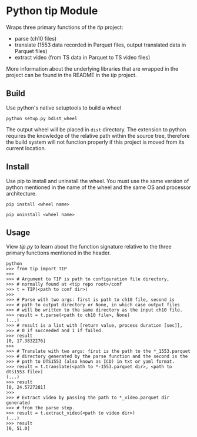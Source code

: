 # Python tip Module

Wraps three primary functions of the _tip_ project:

* parse (ch10 files)
* translate (1553 data recorded in Parquet files, output translated data in Parquet files)
* extract video (from TS data in Parquet to TS video files)

More information about the underlying libraries that are wrapped in the project can be found
in the README in the _tip_ project.

## Build
Use python's native setuptools to build a wheel

`python setup.py bdist_wheel`

The output wheel will be placed in `dist` directory. The extension to python requires
the knowledge of the relative path within the source tree, therefore the build system
will not function properly if this project is moved from its current location.

## Install
Use pip to install and uninstall the wheel. You must use the same version of python
mentioned in the name of the wheel and the same OS and processor architecture.

`pip install <wheel name>`

`pip uninstall <wheel name>`

## Usage
View _tip.py_ to learn about the function signature relative to the three primary
functions mentioned in the header. 

```
python
>>> from tip import TIP
>>>
>>> # Argument to TIP is path to configuration file directory,
>>> # normally found at <tip repo root>/conf
>>> t = TIP(<path to conf dir>)
>>>
>>> # Parse with two args: first is path to ch10 file, second is
>>> # path to output directory or None, in which case output files 
>>> # will be written to the same directory as the input ch10 file.
>>> result = t.parse(<path to ch10 file>, None)
(...)
>>> # result is a list with [return value, process duration [sec]], 
>>> # 0 if succeeded and 1 if failed.
>>> result
[0, 17.3832276]
>>>
>>> # Translate with two args: first is the path to the *_1553.parquet 
>>> # directory generated by the parse function and the second is the 
>>> # path to DTS1553 (also known as ICD) in txt or yaml format.
>>> result = t.translate(<path to *-1553.parquet dir>, <path to dts1553 file>)
(...)
>>> result
[0, 24.5727281]
>>>
>>> # Extract video by passing the path to *_video.parquet dir generated
>>> # from the parse step.
>>> result = t.extract_video(<path to video dir>)
(...)
>>> result
[0, 51.0]

```
